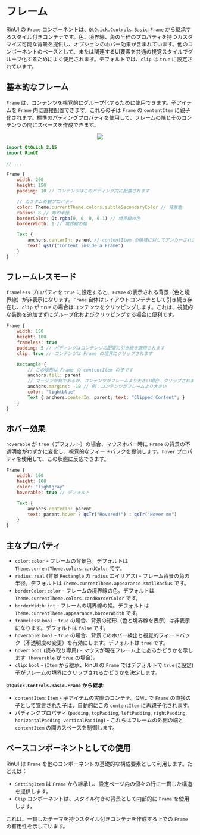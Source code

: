 # フレーム

RinUI の `Frame` コンポーネントは、`QtQuick.Controls.Basic.Frame` から継承するスタイル付きコンテナです。色、境界線、角の半径のプロパティを持つカスタマイズ可能な背景を提供し、オプションのホバー効果が含まれています。他のコンポーネントのベースとして、または関連するUI要素を共通の視覚スタイルでグループ化するためによく使用されます。デフォルトでは、`clip` は `true` に設定されています。

## 基本的なフレーム

`Frame` は、コンテンツを視覚的にグループ化するために使用できます。子アイテムを `Frame` 内に直接配置できます。これらの子は `Frame` の `contentItem` に親子化されます。標準のパディングプロパティを使用して、フレームの端とそのコンテンツの間にスペースを作成できます。

<div align="center">
  <img src="/assets/images/ListAndCollections/Frame/frame-basic.png"> <!-- Placeholder: 画像パスは確認または作成が必要です -->
</div>

```qml
import QtQuick 2.15
import RinUI

// ...

Frame {
    width: 200
    height: 150
    padding: 10 // コンテンツはこのパディング内に配置されます

    // カスタム外観プロパティ
    color: Theme.currentTheme.colors.subtleSecondaryColor // 背景色
    radius: 8 // 角の半径
    borderColor: Qt.rgba(0, 0, 0, 0.1) // 境界線の色
    borderWidth: 1 // 境界線の幅

    Text {
        anchors.centerIn: parent // contentItem の領域に対してアンカーされます
        text: qsTr("Content inside a Frame")
    }
}
```

## フレームレスモード

`frameless` プロパティを `true` に設定すると、`Frame` の表示される背景（色と境界線）が非表示になります。`Frame` 自体はレイアウトコンテナとして引き続き存在し、`clip` が `true` の場合はコンテンツをクリッピングします。これは、視覚的な装飾を追加せずにグループ化およびクリッピングする場合に便利です。

```qml
Frame {
    width: 150
    height: 100
    frameless: true
    padding: 5 // パディングはコンテンツの配置に引き続き適用されます
    clip: true // コンテンツは Frame の境界にクリップされます

    Rectangle {
        // この矩形は Frame の contentItem の子です
        anchors.fill: parent
        // マージンが負であるか、コンテンツがフレームより大きい場合、クリップされます
        anchors.margins: -10 // 例：コンテンツがフレームより大きい
        color: "lightblue" 
        Text { anchors.centerIn: parent; text: "Clipped Content"; }
    }
}
```

## ホバー効果

`hoverable` が `true`（デフォルト）の場合、マウスホバー時に `Frame` の背景の不透明度がわずかに変化し、視覚的なフィードバックを提供します。`hover` プロパティを使用して、この状態に反応できます。

```qml
Frame {
    width: 100
    height: 100
    color: "lightgray"
    hoverable: true // デフォルト

    Text {
        anchors.centerIn: parent
        text: parent.hover ? qsTr("Hovered!") : qsTr("Hover me")
    }
}
```

## 主なプロパティ

*   `color`: `color` - フレームの背景色。デフォルトは `Theme.currentTheme.colors.cardColor` です。
*   `radius`: `real` (背景 `Rectangle` の `radius` エイリアス) - フレーム背景の角の半径。デフォルトは `Theme.currentTheme.appearance.smallRadius` です。
*   `borderColor`: `color` - フレームの境界線の色。デフォルトは `Theme.currentTheme.colors.cardBorderColor` です。
*   `borderWidth`: `int` - フレームの境界線の幅。デフォルトは `Theme.currentTheme.appearance.borderWidth` です。
*   `frameless`: `bool` - `true` の場合、背景の矩形（色と境界線を表示）は非表示になります。デフォルトは `false` です。
*   `hoverable`: `bool` - `true` の場合、背景でのホバー検出と視覚的フィードバック（不透明度の変更）を有効にします。デフォルトは `true` です。
*   `hover`: `bool` (読み取り専用) - マウスが現在フレーム上にあるかどうかを示します（`hoverable` が `true` の場合）。
*   `clip`: `bool` - (`Item` から継承、RinUI の `Frame` ではデフォルトで `true` に設定) 子がフレームの境界にクリップされるかどうかを決定します。

**`QtQuick.Controls.Basic.Frame` から継承:**
*   `contentItem`: `Item` - 子アイテムの実際のコンテナ。QML で `Frame` の直接の子として宣言された子は、自動的にこの `contentItem` に再親子化されます。
*   パディングプロパティ (`padding`, `topPadding`, `leftPadding`, `rightPadding`, `horizontalPadding`, `verticalPadding`) - これらはフレームの外側の端と `contentItem` の間のスペースを制御します。

## ベースコンポーネントとしての使用

RinUI は `Frame` を他のコンポーネントの基礎的な構成要素として利用します。たとえば：
*   `SettingItem` は `Frame` から継承し、設定ページ内の個々の行に一貫した構造を提供します。
*   `Clip` コンポーネントは、スタイル付きの背景として内部的に `Frame` を使用します。

これは、一貫したテーマを持つスタイル付きコンテナを作成する上での `Frame` の有用性を示しています。
```
